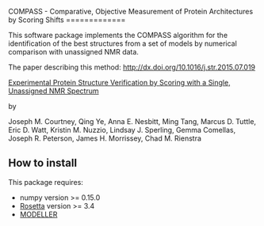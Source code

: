 COMPASS - Comparative, Objective Measurement of Protein Architectures by Scoring Shifts =============

This software package implements the COMPASS algorithm for the identification of the best structures from a set of models by numerical comparison with unassigned NMR data.

The paper describing this method:
http://dx.doi.org/10.1016/j.str.2015.07.019

[Experimental Protein Structure Verification by Scoring with a Single, Unassigned NMR Spectrum](http://dx.doi.org/10.1016/j.str.2015.07.019)

by

Joseph M. Courtney, Qing Ye, Anna E. Nesbitt, Ming Tang, Marcus D. Tuttle, Eric D. Watt, Kristin M. Nuzzio, Lindsay J. Sperling, Gemma Comellas, Joseph R. Peterson, James H. Morrissey, Chad M. Rienstra

## How to install

This package requires:
* numpy version >= 0.15.0
* [Rosetta](https://www.rosettacommons.org/software) version >= 3.4
* [MODELLER](https://salilab.org/modeller/)


